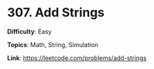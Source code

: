 # 307. Add Strings

**Difficulty**: Easy

**Topics**: Math, String, Simulation

**Link**: https://leetcode.com/problems/add-strings
